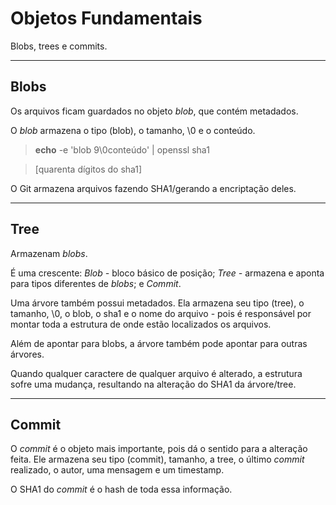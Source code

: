 # Objetos Fundamentais

Blobs, trees e commits.

****

## Blobs

Os arquivos ficam guardados no objeto _blob_, que contém metadados.

O _blob_ armazena o tipo (blob), o tamanho, \0 e o conteúdo.

> **echo** -e 'blob 9\0conteúdo' | openssl sha1

> [quarenta dígitos do sha1]

O Git armazena arquivos fazendo SHA1/gerando a encriptação deles.



****



## Tree

Armazenam _blobs_.

É uma crescente: _Blob -_ bloco básico de posição; _Tree -_ armazena e aponta para tipos diferentes de _blobs_; e _Commit_.

Uma árvore também possui metadados. Ela armazena seu tipo (tree), o tamanho, \0,  o blob, o sha1 e o nome do arquivo - pois é responsável por montar toda a estrutura de onde estão localizados os arquivos. 

Além de apontar para blobs, a árvore também pode apontar para outras árvores.

Quando qualquer caractere de qualquer arquivo é alterado, a estrutura sofre uma mudança, resultando na alteração do SHA1 da árvore/tree.



****



## Commit

O _commit_ é o objeto mais importante, pois dá o sentido para a alteração feita. Ele armazena seu tipo (commit), tamanho, a tree, o último _commit_ realizado, o autor, uma mensagem e um timestamp. 

O SHA1 do _commit_ é o hash de toda essa informação.

